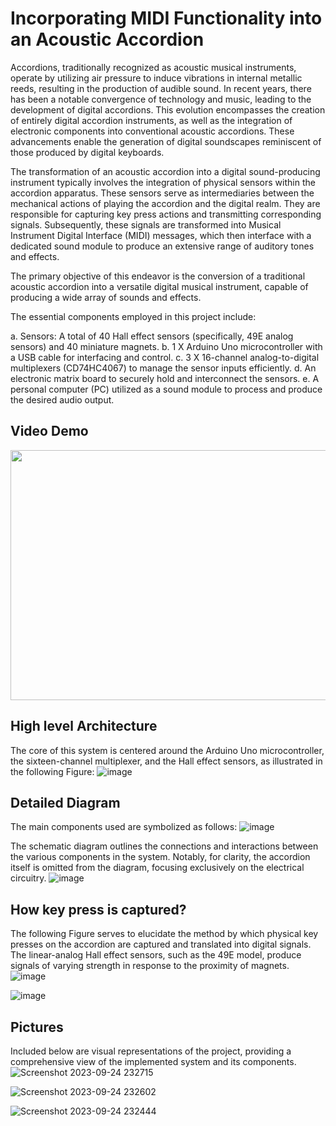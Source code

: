 # Incorporating MIDI Functionality into an Acoustic Accordion

Accordions, traditionally recognized as acoustic musical instruments, operate by utilizing air pressure to induce vibrations in internal metallic reeds, resulting in the production of audible sound. In recent years, there has been a notable convergence of technology and music, leading to the development of digital accordions. This evolution encompasses the creation of entirely digital accordion instruments, as well as the integration of electronic components into conventional acoustic accordions. These advancements enable the generation of digital soundscapes reminiscent of those produced by digital keyboards.

The transformation of an acoustic accordion into a digital sound-producing instrument typically involves the integration of physical sensors within the accordion apparatus. These sensors serve as intermediaries between the mechanical actions of playing the accordion and the digital realm. They are responsible for capturing key press actions and transmitting corresponding signals. Subsequently, these signals are transformed into Musical Instrument Digital Interface (MIDI) messages, which then interface with a dedicated sound module to produce an extensive range of auditory tones and effects.

The primary objective of this endeavor is the conversion of a traditional acoustic accordion into a versatile digital musical instrument, capable of producing a wide array of sounds and effects.

The essential components employed in this project include:

a. Sensors: A total of 40 Hall effect sensors (specifically, 49E analog sensors) and 40 miniature magnets.
b. 1 X Arduino Uno microcontroller with a USB cable for interfacing and control.
c. 3 X 16-channel analog-to-digital multiplexers (CD74HC4067) to manage the sensor inputs efficiently.
d. An electronic matrix board to securely hold and interconnect the sensors.
e. A personal computer (PC) utilized as a sound module to process and produce the desired audio output.

## Video Demo
[<img src="https://img.youtube.com/vi/Xd6MMoPNxCA/hqdefault.jpg" width="600" height="400"
/>](https://www.youtube.com/embed/Xd6MMoPNxCA)

## High level Architecture
The core of this system is centered around the Arduino Uno microcontroller, the sixteen-channel multiplexer, and the Hall effect sensors, as illustrated in the following Figure:
![image](https://github.com/AdamLauz/midi-accordion-arduino/assets/2620814/d865fcbd-199e-4894-ba15-5409a9702363)

## Detailed Diagram
The main components used are symbolized as follows:
![image](https://github.com/AdamLauz/midi-accordion-arduino/assets/2620814/e240dba7-c56c-4c04-926d-645c288f62e6)

The schematic diagram outlines the connections and interactions between the various components in the system. Notably, for clarity, the accordion itself is omitted from the diagram, focusing exclusively on the electrical circuitry.
![image](https://github.com/AdamLauz/midi-accordion-arduino/assets/2620814/bd13a7b5-b2c5-4770-aa57-bf71b5b0081e)

## How key press is captured?
The following Figure serves to elucidate the method by which physical key presses on the accordion are captured and translated into digital signals. The linear-analog Hall effect sensors, such as the 49E model, produce signals of varying strength in response to the proximity of magnets.
![image](https://github.com/AdamLauz/midi-accordion-arduino/assets/2620814/ef4312c2-cfd3-40a3-ba5d-7bec7b19ba32)

![image](https://github.com/AdamLauz/midi-accordion-arduino/assets/2620814/09099b09-044c-41ea-83ff-e44c25de0262)


## Pictures
Included below are visual representations of the project, providing a comprehensive view of the implemented system and its components.
![Screenshot 2023-09-24 232715](https://github.com/AdamLauz/midi-accordion-arduino/assets/2620814/6fc6f0f1-ede1-47ce-afe4-ec00670c1c9f)

![Screenshot 2023-09-24 232602](https://github.com/AdamLauz/midi-accordion-arduino/assets/2620814/3cbc1a69-f123-491e-ab92-fc65c2d3a5c7)

![Screenshot 2023-09-24 232444](https://github.com/AdamLauz/midi-accordion-arduino/assets/2620814/d6f23090-eaee-47b7-9529-96ccfbc28c76)


